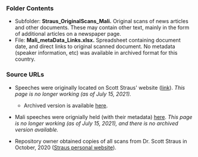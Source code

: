 ### Folder Contents
* Subfolder: **Straus_OriginalScans_Mali.** Original scans of news articles and other documents. These may contain other text, mainly in the form of additional articles on a newspaper page.
* File: **Mali_metaData_Links.xlsx.** Spreadsheet containing document date, and direct links to original scanned document. No metadata (speaker information, etc) was available in archived format for this country.

### Source URLs
* Speeches were originally located on Scott Straus' website ([link](https://faculty.polisci.wisc.edu/sstraus/african-presidential-speeches-database/)). *This page is no longer working (as of July 15, 2021).*
     * Archived version is available [here](https://web.archive.org/web/20200613062147/https://faculty.polisci.wisc.edu/sstraus/african-presidential-speeches-database/).

* Mali speeches were orignially held (with their metadata) [here](https://faculty.polisci.wisc.edu/sstraus/mali-speeches). *This page is no longer working (as of July 15, 2021), and there is no archived version available.*

* Repository owner obtained copies of all scans from Dr. Scott Straus in October, 2020 ([Straus personal website](https://sites.google.com/view/scott-straus/home)).

